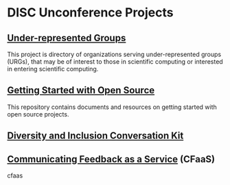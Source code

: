 # DISC Unconference Projects

## [Under-represented Groups](https://github.com/numfocus/urg-orgs)
This project is directory of organizations serving under-represented groups (URGs), that may be of interest to those in scientific computing or interested in entering scientific computing.

## [Getting Started with Open Source](https://github.com/numfocus/getting-started-with-open-source)
This repository contains documents and resources on getting started with open source projects.

## [Diversity and Inclusion Conversation Kit](https://github.com/numfocus/diversity-and-inclusion-conversation-kit)

## [Communicating Feedback as a Service](https://github.com/numfocus/cfaas) (CFaaS)
cfaas  
